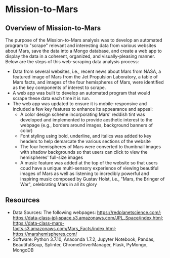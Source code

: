 # Mission-to-Mars

## Overview of Mission-to-Mars
The purpose of the Mission-to-Mars analysis was to develop an automated program to "scrape" relevant and interesting data from various websites about Mars, save the data into a Mongo database, and create a web app to display the data in a coherent, organized, and visually-pleasing manner. Below are the steps of this web-scraping data analysis process:

  - Data from several websites, i.e., recent news about Mars from NASA, a featured image of Mars from the Jet Propulsion Laboratory, a table of Mars facts, and images of the four hemispheres of Mars, were identified as the key components of interest to scrape. 
  - A web app was built to develop an automated program that would scrape these data each time it is run.
  - The web app was updated to ensure it is mobile-responsive and included a few key features to enhance its appearance and appeal:
    - A color design scheme incorporating Mars' reddish tint was developed and implemented to provide aesthetic interest to the webpage (e.g., borders around images, background banners of color)
    - Font styling using bold, underline, and italics was added to key headers to help demarcate the various sections of the website
    - The four hemispheres of Mars were converted to thumbnail images with shadow backgrounds so that users can click to view the hemispheres' full-size images
    - A music feature was added at the top of the website so that users coud have a unique multi-sensory experience of viewing beautiful images of Mars as well as listening to incredibly powerful and inspiring music composed by Gustav Holst, i.e., "Mars, the Bringer of War", celebrating Mars in all its glory   


## Resources
- Data Sources: The following webpages: https://redplanetscience.com/; https://data-class-jpl-space.s3.amazonaws.com/JPL_Space/index.html; https://data-class-mars-facts.s3.amazonaws.com/Mars_Facts/index.html; https://marshemispheres.com/
- Software: Python 3.7.10, Anaconda 1.7.2, Jupyter Notebook, Pandas, BeautifulSoup, Splinter, ChromeDriverManager, Flask, PyMongo, MongoDB


